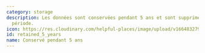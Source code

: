 ```yaml
---
category: storage
description: Les données sont conservées pendant 5 ans et sont supprimées aprés cette
  période.
icon: https://res.cloudinary.com/helpful-places/image/upload/v1664832795/dtpr-icons/retention/yes_nudvht.svg
id: retained_5_years
name: Conservé pendant 5 ans
---
```


